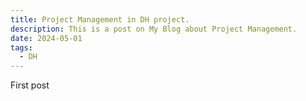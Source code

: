 ```yaml
---
title: Project Management in DH project.
description: This is a post on My Blog about Project Management.
date: 2024-05-01
tags:
  - DH
---
```


First post 